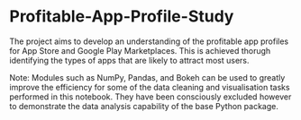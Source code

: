 # Profitable-App-Profile-Study

The project aims to develop an understanding of the profitable app profiles for App Store and Google Play Marketplaces. This is achieved thorugh identifying the types of apps that are likely to attract most users.

Note: Modules such as NumPy, Pandas, and Bokeh can be used to greatly improve the efficiency for some of the data cleaning and visualisation tasks performed in this notebook. They have been consciously excluded however to demonstrate the data analysis capability of the base Python package.
